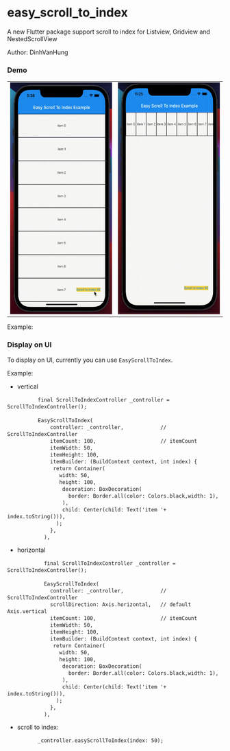 # easy_scroll_to_index

A new Flutter package support scroll to index for Listview, Gridview and NestedScrollView


Author: DinhVanHung
### Demo


<table>
  <tr>
    <td><img src="https://raw.githubusercontent.com/dinhhung1999/easy_scroll_to_index/main/demo/demo.gif" alt="Scroll to index vertical" width="300" height="540"></td>
    <td><img src="https://raw.githubusercontent.com/dinhhung1999/easy_scroll_to_index/main/demo/demo-horizontal.gif" alt="Scroll to index horizontal" width="300"height="540"></td>
  </tr>
</table>
Example:

### Display on UI

To display on UI, currently you can use `EasyScrollToIndex`.

Example:
- vertical
```     
          final ScrollToIndexController _controller = ScrollToIndexController();

          EasyScrollToIndex(
              controller: _controller,            // ScrollToIndexController
              itemCount: 100,                     // itemCount
              itemWidth: 50,
              itemHeight: 100,
              itemBuilder: (BuildContext context, int index) {
               return Container(
                 width: 50,
                 height: 100,
                  decoration: BoxDecoration(
                    border: Border.all(color: Colors.black,width: 1),
                  ),
                  child: Center(child: Text('item '+ index.toString())),
                );
              },
            ),

```

- horizontal

```
            final ScrollToIndexController _controller = ScrollToIndexController();
            
            EasyScrollToIndex(
              controller: _controller,            // ScrollToIndexController
              scrollDirection: Axis.horizontal,   // default Axis.vertical
              itemCount: 100,                     // itemCount
              itemWidth: 50,
              itemHeight: 100,
              itemBuilder: (BuildContext context, int index) {
               return Container(
                 width: 50,
                 height: 100,
                  decoration: BoxDecoration(
                    border: Border.all(color: Colors.black,width: 1),
                  ),
                  child: Center(child: Text('item '+ index.toString())),
                );
              },
            ),
```

- scroll to index:
```
          _controller.easyScrollToIndex(index: 50);
```

